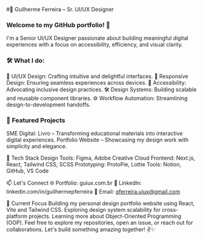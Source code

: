 #👋 Guilherme Ferreira – Sr. UI/UX Designer

### Welcome to my GitHub portfolio! 🚀
I'm a Senior UI/UX Designer passionate about building meaningful digital experiences with a focus on accessibility, efficiency, and visual clarity.

### 🛠️ What I do:
🎨 UI/UX Design: Crafting intuitive and delightful interfaces.
📱 Responsive Design: Ensuring seamless experiences across devices.
🧠 Accessibility: Advocating inclusive design practices.
🛠️ Design Systems: Building scalable and reusable component libraries.
⚙️ Workflow Automation: Streamlining design-to-development handoffs.

### 📂 Featured Projects
SME Digital: Livro – Transforming educational materials into interactive digital experiences.
Portfolio Website – Showcasing my design work with simplicity and elegance.

💼 Tech Stack
Design Tools: Figma, Adobe Creative Cloud
Frontend: Next.js, React, Tailwind CSS, SCSS
Prototyping: ProtoPie, Lottie
Tools: Notion, GitHub, VS Code

📫 Let's Connect
🌐 Portfolio: guiux.com.br
💼 LinkedIn: linkedin.com/in/guilhermepferreira
📧 Email: gferreira.uiux@gmail.com

🚀 Current Focus
Building my personal design portfolio website using React, Vite and Tailwind CSS.
Exploring design system scalability for cross-platform projects.
Learning more about Object-Oriented Programming (OOP).
Feel free to explore my repositories, open an issue, or reach out for collaborations. Let's build something amazing together! ✌️✨

